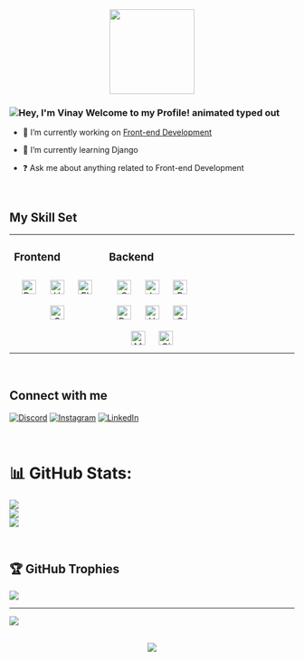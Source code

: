 <div align="center">
<img src="https://avatars.githubusercontent.com/u/128584849?v=2" align="center" height="" width="150" />
</div>  
  
### <img src="https://readme-typing-svg.demolab.com?font=Operator+Mono&size=37&duration=2800&pause=2000&color=FAFAFA&center=true&vCenter=true&width=940&height=50&lines=Hey%2C+I'm+Vinay+Welcome+to+my+Github+Profile!" align="middle" alt="Hey, I'm Vinay Welcome to my Profile! animated typed out">

  

- 🔭 I’m currently working on [Front-end Development]()  
  

- 🌱 I’m currently learning Django  
  

- ❓ Ask me about anything related to Front-end Development   
  

<br/>  


## My Skill Set  
<table><tr><td valign="top" width="33%">



### Frontend  
<div align="center">  
<a href="https://getbootstrap.com/docs/3.4/javascript/" target="_blank"><img style="margin: 10px" src="https://profilinator.rishav.dev/skills-assets/bootstrap-plain.svg" alt="Bootstrap" height="25" /></a>  
<a href="https://en.wikipedia.org/wiki/HTML5" target="_blank"><img style="margin: 10px" src="https://profilinator.rishav.dev/skills-assets/html5-original-wordmark.svg" alt="HTML5" height="25" /></a>  
<a href="https://www.electronjs.org/" target="_blank"><img style="margin: 10px" src="https://profilinator.rishav.dev/skills-assets/electron-original.svg" alt="Electron" height="25" /></a>  
<a href="https://www.w3schools.com/css/" target="_blank"><img style="margin: 10px" src="https://profilinator.rishav.dev/skills-assets/css3-original-wordmark.svg" alt="CSS3" height="25" /></a>  
</div>

</td><td valign="top" width="33%">



### Backend  
<div align="center">  
<a href="https://www.cplusplus.com/" target="_blank"><img style="margin: 10px" src="https://profilinator.rishav.dev/skills-assets/cplusplus-original.svg" alt="C++" height="25" /></a>  
<a href="https://www.javascript.com/" target="_blank"><img style="margin: 10px" src="https://profilinator.rishav.dev/skills-assets/javascript-original.svg" alt="JavaScript" height="25" /></a>  
<a href="https://www.php.net/" target="_blank"><img style="margin: 10px" src="https://profilinator.rishav.dev/skills-assets/php-original.svg" alt="PHP" height="25" /></a>  
<a href="https://www.python.org/" target="_blank"><img style="margin: 10px" src="https://profilinator.rishav.dev/skills-assets/python-original.svg" alt="Python" height="25" /></a>  
<a href="https://en.wikipedia.org/wiki/HTML5" target="_blank"><img style="margin: 10px" src="https://profilinator.rishav.dev/skills-assets/html5-original-wordmark.svg" alt="HTML5" height="25" /></a>  
<a href="https://www.cprogramming.com/" target="_blank"><img style="margin: 10px" src="https://profilinator.rishav.dev/skills-assets/c-original.svg" alt="C" height="25" /></a>  
<a href="https://www.mysql.com/" target="_blank"><img style="margin: 10px" src="https://profilinator.rishav.dev/skills-assets/mysql-original-wordmark.svg" alt="MySQL" height="25" /></a>  
<a href="https://github.com/" target="_blank"><img style="margin: 10px" src="https://profilinator.rishav.dev/skills-assets/git-scm-icon.svg" alt="Git" height="25" /></a>  
</div>

</td><td valign="top" width="33%">



</td></tr></table>  

<br/>  


## Connect with me  
[![Discord](https://img.shields.io/badge/Discord-%237289DA.svg?logo=discord&logoColor=white)](https://discord.gg/https://discord.com/invite/QKFHBkSz) [![Instagram](https://img.shields.io/badge/Instagram-%23E4405F.svg?logo=Instagram&logoColor=white)](https://instagram.com/https://instagram.com/https://www.instagram.com/gadde_vinay) [![LinkedIn](https://img.shields.io/badge/LinkedIn-%230077B5.svg?logo=linkedin&logoColor=white)](https://linkedin.com/in/https://linkedin.com/in/https://www.linkedin.com/in/vinay-gadde) 

  

<br/>  


# 📊 GitHub Stats:
![](https://github-readme-stats.vercel.app/api?username=gaddevinay&theme=dark&hide_border=false&include_all_commits=true&count_private=true)<br/>
![](https://github-readme-streak-stats.herokuapp.com/?user=gaddevinay&theme=dark&hide_border=false)<br/>
![](https://github-readme-stats.vercel.app/api/top-langs/?username=gaddevinay&theme=dark&hide_border=false&include_all_commits=false&count_private=false&layout=compact)
	

<br />

## 🏆 GitHub Trophies
![](https://github-profile-trophy.vercel.app/?username=gaddevinay&theme=discord&no-frame=false&no-bg=false&margin-w=4)

---
[![](https://visitcount.itsvg.in/api?id=gaddevinay&icon=5&color=0)](https://visitcount.itsvg.in)

<br/>  
   

<div align="center">
<img src="https://komarev.com/ghpvc/?username=gaddevinay&&style=flat-square" align="center" />
</div>  
  

<br/>  
